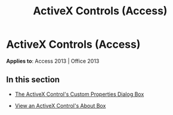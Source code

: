 ﻿---
title: ActiveX Controls (Access)
TOCTitle: ActiveX Controls
ms:assetid: 5491e95e-4c96-4f13-8c1c-63ccbd982835
ms:mtpsurl: https://msdn.microsoft.com/library/Dn124841(v=office.15)
ms:contentKeyID: 52072462
ms.date: 09/18/2015
mtps_version: v=office.15
---

# ActiveX Controls (Access)


**Applies to**: Access 2013 | Office 2013

## In this section

  - [The ActiveX Control's Custom Properties Dialog Box](the-activex-control-s-custom-properties-dialog-box.md)

  - [View an ActiveX Control's About Box](view-an-activex-control-s-about-box.md)

